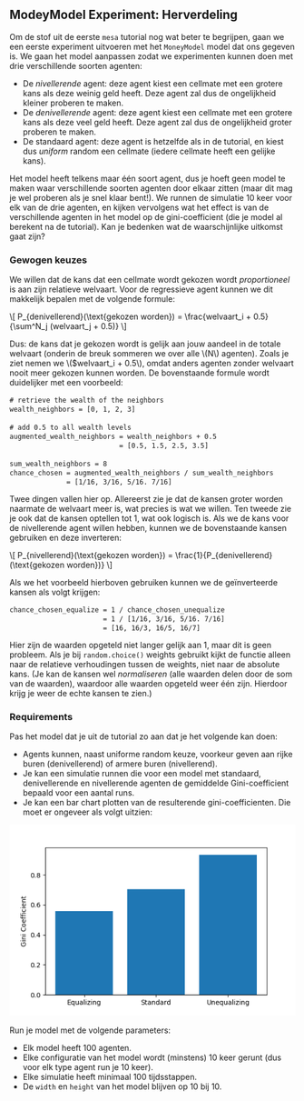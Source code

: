 ## ModeyModel Experiment: Herverdeling

Om de stof uit de eerste `mesa` tutorial nog wat beter te begrijpen, gaan we een eerste experiment uitvoeren met het `MoneyModel` model dat ons gegeven is. We gaan het model aanpassen zodat we experimenten kunnen doen met drie verschillende soorten agenten:

- De *nivellerende* agent: deze agent kiest een cellmate met een grotere kans als deze weinig geld heeft. Deze agent zal dus de ongelijkheid kleiner proberen te maken.
- De *denivellerende* agent: deze agent kiest een cellmate met een grotere kans als deze veel geld heeft. Deze agent zal dus de ongelijkheid groter proberen te maken.
- De standaard agent: deze agent is hetzelfde als in de tutorial, en kiest dus *uniform* random een cellmate (iedere cellmate heeft een gelijke kans).

Het model heeft telkens maar één soort agent, dus je hoeft geen model te maken waar verschillende soorten agenten door elkaar zitten (maar dit mag je wel proberen als je snel klaar bent!). We runnen de simulatie 10 keer voor elk van de drie agenten, en kijken vervolgens wat het effect is van de verschillende agenten in het model op de gini-coefficient (die je model al berekent na de tutorial). Kan je bedenken wat de waarschijnlijke uitkomst gaat zijn?


### Gewogen keuzes

We willen dat de kans dat een cellmate wordt gekozen wordt *proportioneel* is aan zijn relatieve welvaart. Voor de regressieve agent kunnen we dit makkelijk bepalen met de volgende formule:

\\[
    P_{denivellerend}(\text{gekozen worden}) = \frac{welvaart_i + 0.5}{\sum^N_j (welvaart_j + 0.5)}
\\]

Dus: de kans dat je gekozen wordt is gelijk aan jouw aandeel in de totale welvaart (onderin de breuk sommeren we over alle \\(N\\) agenten). Zoals je ziet nemen we \\($welvaart_i + 0.5\\), omdat anders agenten zonder welvaart nooit meer gekozen kunnen worden. De bovenstaande formule wordt duidelijker met een voorbeeld:

    # retrieve the wealth of the neighbors
    wealth_neighbors = [0, 1, 2, 3]

    # add 0.5 to all wealth levels
    augmented_wealth_neighbors = wealth_neighbors + 0.5
                               = [0.5, 1.5, 2.5, 3.5]

    sum_wealth_neighbors = 8
    chance_chosen = augmented_wealth_neighbors / sum_wealth_neighbors
                  = [1/16, 3/16, 5/16. 7/16]

Twee dingen vallen hier op. Allereerst zie je dat de kansen groter worden naarmate de welvaart meer is, wat precies is wat we willen. Ten tweede zie je ook dat de kansen optellen tot 1, wat ook logisch is. Als we de kans voor de nivellerende agent willen hebben, kunnen we de bovenstaande kansen gebruiken en deze inverteren:

\\[
    P_{nivellerend}(\text{gekozen worden}) = \frac{1}{P_{denivellerend}(\text{gekozen worden})}
\\]

Als we het voorbeeld hierboven gebruiken kunnen we de geïnverteerde kansen als volgt krijgen:

    chance_chosen_equalize = 1 / chance_chosen_unequalize
                           = 1 / [1/16, 3/16, 5/16. 7/16]
                           = [16, 16/3, 16/5, 16/7]

Hier zijn de waarden opgeteld niet langer gelijk aan $1$, maar dit is geen probleem. Als je bij `random.choice()` weights gebruikt kijkt de functie alleen naar de relatieve verhoudingen tussen de weights, niet naar de absolute kans. (Je kan de kansen wel *normaliseren* (alle waarden delen door de som van de waarden), waardoor alle waarden opgeteld weer één zijn. Hierdoor krijg je weer de echte kansen te zien.)


### Requirements

Pas het model dat je uit de tutorial zo aan dat je het volgende kan doen:

- Agents kunnen, naast uniforme random keuze, voorkeur geven aan rijke buren (denivellerend) of armere buren (nivellerend).
- Je kan een simulatie runnen die voor een model met standaard, denivellerende en nivellerende agenten de gemiddelde Gini-coefficient bepaald voor een aantal runs.
- Je kan een bar chart plotten van de resulterende gini-coefficienten. Die moet er ongeveer als volgt uitzien:

![barchart_redist](gini_bars_redist.png)
<!-- <p align="center">
<img src="gini_bars_redist.png" alt="drawing" width="400"/>
</p> -->


Run je model met de volgende parameters:

- Elk model heeft 100 agenten.
- Elke configuratie van het model wordt (minstens) 10 keer gerunt (dus voor elk type agent run je 10 keer).
- Elke simulatie heeft minimaal 100 tijdsstappen.
- De `width` en `height` van het model blijven op 10 bij 10.